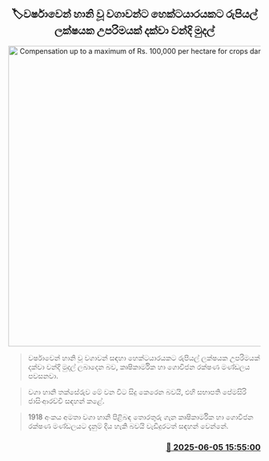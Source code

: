 <p align='center'><b><h2 align='center' title='Compensation up to a maximum of Rs. 100,000 per hectare for crops damaged by rain'>🏷වර්ෂාවෙන් හානි වූ වගාවන්ට හෙක්ටයාරයකට රුපියල් ලක්ෂයක උපරිමයක් දක්වා වන්දි මුදල්</h2></b></p>
<p align='center'><img src='https://helakuru.sgp1.cdn.digitaloceanspaces.com/esana/images/lib/kuburu-dry.jpg' width='600' alt='Compensation up to a maximum of Rs. 100,000 per hectare for crops damaged by rain'></p>

> වර්ෂාවෙන් හානි වූ වගාවන් සඳහා හෙක්ටයාරයකට රුපියල් ලක්ෂයක උපරිමයක් දක්වා වන්දි මුදල් ලබාදෙන බව, කෘෂිකාර්මික හා ගොවිජන රක්ෂණ මණ්ඩලය පවසනවා.

> වගා හානි තක්සේරුව මේ වන විට සිදු කෙරෙන බවයි, එහි සභාපති පේමසිරි ජාසිංආරච්චි සඳහන් කළේ.

> 1918 අංකය අමතා වගා හානි පිළිබඳ තොරතුරු ගැන කෘෂිකාර්මික හා ගොවිජන රක්ෂණ මණ්ඩලයට දැනුම් දිය හැකි බවයි වැඩිදුරටත් සඳහන් වෙන්නේ.



<h3 align='right'><a href='https://www.helakuru.lk/esana/p/110747/'>📅 2025-06-05 15:55:00</a></h3>
